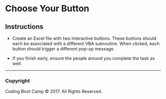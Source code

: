 # Choose Your Button

## Instructions

* Create an Excel file with two interactive buttons. These buttons should each be associated with a different VBA subroutine. When clicked, each button should trigger a different pop-up message.

* If you finish early, ensure the people around you complete the task as well.

- - -

### Copyright

Coding Boot Camp © 2017. All Rights Reserved.
